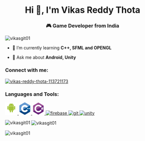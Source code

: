 <h1 align="center">Hi 👋, I'm Vikas Reddy Thota</h1>
<h3 align="center">🎮 Game Developer from India</h3>

<p align="left"> <img src="https://komarev.com/ghpvc/?username=vikasgit01&label=Profile%20views&color=0e75b6&style=flat" alt="vikasgit01" /> </p>

- 🌱 I’m currently learning **C++, SFML and OPENGL**

- 💬 Ask me about **Android, Unity**

<h3 align="left">Connect with me:</h3>
<p align="left">
<a href="https://linkedin.com/in/vikas-reddy-thota-113721173" target="blank"><img align="center" src="https://raw.githubusercontent.com/rahuldkjain/github-profile-readme-generator/master/src/images/icons/Social/linked-in-alt.svg" alt="vikas-reddy-thota-113721173" height="30" width="40" /></a>
</p>

<h3 align="left">Languages and Tools:</h3>
<p align="left"> <a href="https://developer.android.com" target="_blank" rel="noreferrer"> <img src="https://raw.githubusercontent.com/devicons/devicon/master/icons/android/android-original-wordmark.svg" alt="android" width="40" height="40"/> </a> <a href="https://www.w3schools.com/cpp/" target="_blank" rel="noreferrer"> <img src="https://raw.githubusercontent.com/devicons/devicon/master/icons/cplusplus/cplusplus-original.svg" alt="cplusplus" width="40" height="40"/> </a> <a href="https://www.w3schools.com/cs/" target="_blank" rel="noreferrer"> <img src="https://raw.githubusercontent.com/devicons/devicon/master/icons/csharp/csharp-original.svg" alt="csharp" width="40" height="40"/> </a> <a href="https://firebase.google.com/" target="_blank" rel="noreferrer"> <img src="https://www.vectorlogo.zone/logos/firebase/firebase-icon.svg" alt="firebase" width="40" height="40"/> </a> <a href="https://git-scm.com/" target="_blank" rel="noreferrer"> <img src="https://www.vectorlogo.zone/logos/git-scm/git-scm-icon.svg" alt="git" width="40" height="40"/> </a> <a href="https://unity.com/" target="_blank" rel="noreferrer"> <img src="https://www.vectorlogo.zone/logos/unity3d/unity3d-icon.svg" alt="unity" width="40" height="40"/> </a> </p>

<p><img align="left" src="https://github-readme-stats.vercel.app/api/top-langs?username=vikasgit01&show_icons=true&locale=en&layout=compact" alt="vikasgit01" /></p>

<p>&nbsp;<img align="center" src="https://github-readme-stats.vercel.app/api?username=vikasgit01&show_icons=true&locale=en" alt="vikasgit01" /></p>

<p><img align="center" src="https://github-readme-streak-stats.herokuapp.com/?user=vikasgit01&" alt="vikasgit01" /></p>
